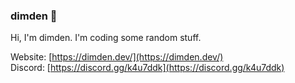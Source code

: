 ### dimden 🌙
Hi, I'm dimden. I'm coding some random stuff.  
  
Website: [https://dimden.dev/](https://dimden.dev/)  
Discord: [https://discord.gg/k4u7ddk](https://discord.gg/k4u7ddk)  
